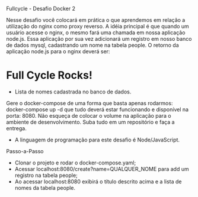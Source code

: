 Fullcycle - Desafio Docker 2

Nesse desafio você colocará em prática o que aprendemos em relação a utilização do nginx como proxy reverso. A idéia principal é que quando um usuário acesse o nginx, 
o mesmo fará uma chamada em nossa aplicação node.js. Essa aplicação por sua vez adicionará um registro em nosso banco de dados mysql, cadastrando um nome na tabela people.
O retorno da aplicação node.js para o nginx deverá ser:

<h1>Full Cycle Rocks!</h1>

- Lista de nomes cadastrada no banco de dados.

Gere o docker-compose de uma forma que basta apenas rodarmos: docker-compose up -d que tudo deverá estar funcionando e disponível na porta: 8080.
Não esqueça de colocar o volume na aplicação para o ambiente de desenvolvimento. 
Suba tudo em um repositório e faça a entrega.
* A linguagem de programação para este desafio é Node/JavaScript.


Passo-a-Passo

 - Clonar o projeto e rodar o docker-compose.yaml;
 - Acessar localhost:8080/create?name=QUALQUER_NOME para add um registro na tabela people;
 - Ao acessar localhost:8080 exibirá o título descrito acima e a lista de nomes da tabela people.

